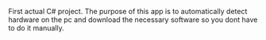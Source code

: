 First actual C# project. The purpose of this app is to automatically detect hardware on the pc and download the necessary software so you dont have to do it manually.
